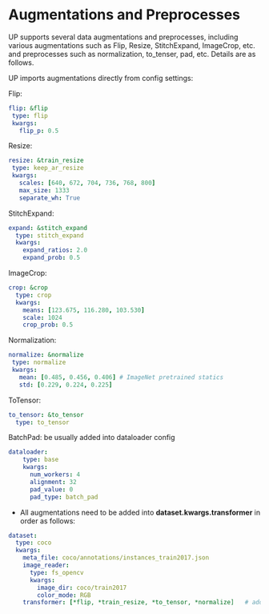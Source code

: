 # Augmentations and Preprocesses 
UP supports several data augmentations and preprocesses, including various augmentations such as Flip, Resize, StitchExpand, ImageCrop, etc. and preprocesses such as normalization, to_tenser, pad, etc. Details are as follows.

UP imports augmentations directly from config settings:

Flip:
```yaml
flip: &flip   
 type: flip
 kwargs:
   flip_p: 0.5
```
Resize:
```yaml
resize: &train_resize
 type: keep_ar_resize
 kwargs:
   scales: [640, 672, 704, 736, 768, 800]
   max_size: 1333
   separate_wh: True
```
StitchExpand:
```yaml
expand: &stitch_expand
  type: stitch_expand
  kwargs:
    expand_ratios: 2.0
    expand_prob: 0.5
```
ImageCrop:
```yaml
crop: &crop
  type: crop
  kwargs:
    means: [123.675, 116.280, 103.530]
    scale: 1024
    crop_prob: 0.5
```
Normalization:
```yaml
normalize: &normalize
 type: normalize
 kwargs:
   mean: [0.485, 0.456, 0.406] # ImageNet pretrained statics
   std: [0.229, 0.224, 0.225]
```
ToTensor:
```yaml
to_tensor: &to_tensor
  type: to_tensor
```
BatchPad: be usually added into dataloader config
```yaml
dataloader:
    type: base
    kwargs:
      num_workers: 4
      alignment: 32
      pad_value: 0
      pad_type: batch_pad
```

* All augmentations need to be added into **dataset.kwargs.transformer** in order as follows:
```yaml
dataset:
  type: coco
  kwargs:
    meta_file: coco/annotations/instances_train2017.json
    image_reader:
      type: fs_opencv
      kwargs:
        image_dir: coco/train2017
        color_mode: RGB
    transformer: [*flip, *train_resize, *to_tensor, *normalize]   # add here in order
```
